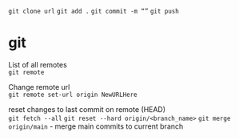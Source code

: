 `git clone url`
`git add .`
`git commit -m “”`
`git push`

# git
List of all remotes \
`git remote`

Change remote url \
`git remote set-url origin NewURLHere`

reset changes to last commit on remote (HEAD) \
`git fetch --all`
`git reset --hard origin/<branch_name>`
`git merge origin/main` - merge main commits to current branch
